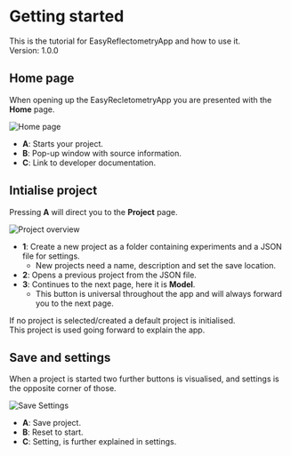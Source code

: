 # Getting started
This is the tutorial for EasyReflectometryApp and how to use it.  
Version: 1.0.0 

## Home page
When opening up the EasyRecletometryApp you are presented with the **Home** page.  

![Home page](./tutorials/_images/home.png)

- **A**: Starts your project.
- **B**: Pop-up window with source information.
- **C**: Link to developer documentation.

## Intialise project

Pressing **A** will direct you to the **Project** page.  

![Project overview](./tutorials/_images/project.png)

- **1**: Create a new project as a folder containing experiments and a JSON file for settings.
   - New projects need a name, description and set the save location.
- **2**: Opens a previous project from the JSON file.
- **3**: Continues to the next page, here it is **Model**.
    - This button is universal throughout the app and will always forward you to the next page.


If no project is selected/created a default project is initialised.  
This project is used going forward to explain the app.

## Save and settings
When a project is started two further buttons is visualised, and settings is the opposite corner of those.

![Save Settings](./tutorials/_images/save_setting.png)

- **A**: Save project.
- **B**: Reset to start.
- **C**: Setting, is further explained in settings.

